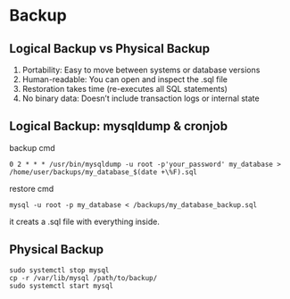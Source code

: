 # Backup

## Logical Backup vs Physical Backup
1. Portability: Easy to move between systems or database versions
2. Human-readable: You can open and inspect the .sql file
3. Restoration takes time (re-executes all SQL statements)
4. No binary data: Doesn’t include transaction logs or internal state

## Logical Backup: mysqldump & cronjob
backup cmd
```
0 2 * * * /usr/bin/mysqldump -u root -p'your_password' my_database > /home/user/backups/my_database_$(date +\%F).sql
```

restore cmd
```
mysql -u root -p my_database < /backups/my_database_backup.sql
```

it creats a .sql file with everything inside.

## Physical Backup
```
sudo systemctl stop mysql
cp -r /var/lib/mysql /path/to/backup/
sudo systemctl start mysql
```

